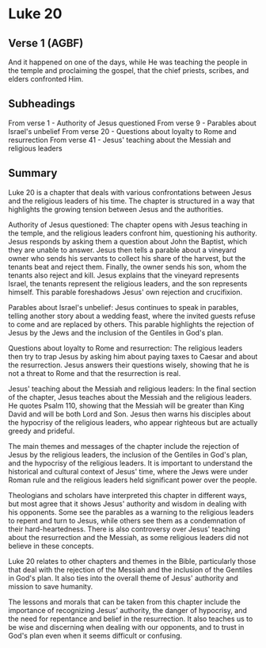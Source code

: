 # Luke 20

## Verse 1 (AGBF)

And it happened on one of the days, while He was teaching the people in the temple and proclaiming the gospel, that the chief priests, scribes, and elders confronted Him.

## Subheadings

From verse 1 - Authority of Jesus questioned
From verse 9 - Parables about Israel's unbelief
From verse 20 - Questions about loyalty to Rome and resurrection
From verse 41 - Jesus' teaching about the Messiah and religious leaders

## Summary

Luke 20 is a chapter that deals with various confrontations between Jesus and the religious leaders of his time. The chapter is structured in a way that highlights the growing tension between Jesus and the authorities. 

Authority of Jesus questioned:
The chapter opens with Jesus teaching in the temple, and the religious leaders confront him, questioning his authority. Jesus responds by asking them a question about John the Baptist, which they are unable to answer. Jesus then tells a parable about a vineyard owner who sends his servants to collect his share of the harvest, but the tenants beat and reject them. Finally, the owner sends his son, whom the tenants also reject and kill. Jesus explains that the vineyard represents Israel, the tenants represent the religious leaders, and the son represents himself. This parable foreshadows Jesus' own rejection and crucifixion.

Parables about Israel's unbelief:
Jesus continues to speak in parables, telling another story about a wedding feast, where the invited guests refuse to come and are replaced by others. This parable highlights the rejection of Jesus by the Jews and the inclusion of the Gentiles in God's plan. 

Questions about loyalty to Rome and resurrection:
The religious leaders then try to trap Jesus by asking him about paying taxes to Caesar and about the resurrection. Jesus answers their questions wisely, showing that he is not a threat to Rome and that the resurrection is real.

Jesus' teaching about the Messiah and religious leaders:
In the final section of the chapter, Jesus teaches about the Messiah and the religious leaders. He quotes Psalm 110, showing that the Messiah will be greater than King David and will be both Lord and Son. Jesus then warns his disciples about the hypocrisy of the religious leaders, who appear righteous but are actually greedy and prideful. 

The main themes and messages of the chapter include the rejection of Jesus by the religious leaders, the inclusion of the Gentiles in God's plan, and the hypocrisy of the religious leaders. It is important to understand the historical and cultural context of Jesus' time, where the Jews were under Roman rule and the religious leaders held significant power over the people. 

Theologians and scholars have interpreted this chapter in different ways, but most agree that it shows Jesus' authority and wisdom in dealing with his opponents. Some see the parables as a warning to the religious leaders to repent and turn to Jesus, while others see them as a condemnation of their hard-heartedness. There is also controversy over Jesus' teaching about the resurrection and the Messiah, as some religious leaders did not believe in these concepts. 

Luke 20 relates to other chapters and themes in the Bible, particularly those that deal with the rejection of the Messiah and the inclusion of the Gentiles in God's plan. It also ties into the overall theme of Jesus' authority and mission to save humanity. 

The lessons and morals that can be taken from this chapter include the importance of recognizing Jesus' authority, the danger of hypocrisy, and the need for repentance and belief in the resurrection. It also teaches us to be wise and discerning when dealing with our opponents, and to trust in God's plan even when it seems difficult or confusing.